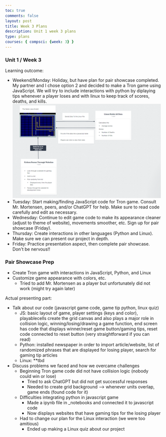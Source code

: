 ```yaml
---
toc: true
comments: false
layout: post
title: Week 3 Plans
description: Unit 1 week 3 plans
type: plans
courses: { compsci: {week: 3} }
---
```


### Unit 1 / Week 3
Learning outcome: 
- Weekend/Monday: Holiday, but have plan for pair showcase completed. My partner and I chose option 2 and decided to make a Tron game using JavaScript. We will try to include interactions with python by diplaying tips whenever a player loses and with linux to keep track of scores, deaths, and kills. 
![](images/project.png)
- Tuesday: Start making/finding JavaScript code for Tron game. Consult Mr. Mortensen, peers, and/or ChatGPT for help. Make sure to read code carefully and edit as necessary.
- Wednesday: Continue to edit game code to make its appearance cleaner (adjust to theme of website), movements smoother, etc. Sign up for pair showcase (Friday).
- Thursday: Create interactions in other languages (Python and Linux). Make sure we can present our project in depth.
- Friday: Practice presentation aspect, then complete pair showcase. Don't be nervous!!


### Pair Showcase Prep
- Create Tron game with interactions in JavaScript, Python, and Linux
- Customize game appearance with colors, etc.
    - Tried to add Mr. Mortensen as a player but unfortunately did not work (might try again later)

Actual presenting part:
- Talk about our code (javascript game code, game tip python, linux quiz)
    - JS: basic layout of game, player settings (keys and color), playablecells create the grid canvas and also plays a major role in collision logic, winning/losing/drawing a game function, end screen has code that displays winner/reset game button/gaming tips, reset code connected to reset button (very straightforward if you can read)
    - Python: installed newspaper in order to import article/website, list of randomized phrases that are displayed for losing player, search for gaming tip articles
    - Linux: **tbd
- Discuss problems we faced and how we overcame challenges
    - Beginning Tron game code did not have collision logic (nobody could win or lose)
        - Tried to ask ChatGPT but did not get successful responses
        - Needed to create grid background --> whenever units overlap, game ends (found code for it)
    - Difficulties integrating python in javascript game
        - Made a ipynb file in _notebooks and connected it to javascript code
        - Now displays websites that have gaming tips for the losing player
    - Had to change our plan for the Linux interaction (we were too amitious)
        - Ended up making a Linux quiz about our project
